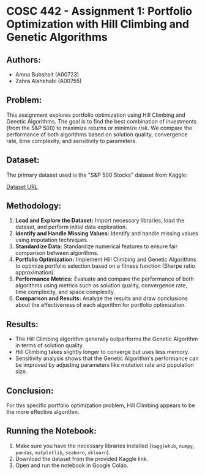 # COSC 442 - Assignment 1: Portfolio Optimization with Hill Climbing and Genetic Algorithms

## Authors:

- Amna Bubshait (A00723)
- Zahra Alshehabi (A00755)

## Problem:

This assignment explores portfolio optimization using Hill Climbing and Genetic Algorithms. The goal is to find the best combination of investments (from the S&P 500) to maximize returns or minimize risk. We compare the performance of both algorithms based on solution quality, convergence rate, time complexity, and sensitivity to parameters.

## Dataset:

The primary dataset used is the "S&P 500 Stocks" dataset from Kaggle:

[Dataset URL](https://www.kaggle.com/datasets/andrewmvd/sp-500-stocks/data)

## Methodology:

1. **Load and Explore the Dataset:** Import necessary libraries, load the dataset, and perform initial data exploration.
2. **Identify and Handle Missing Values:** Identify and handle missing values using imputation techniques.
3. **Standardize Data:** Standardize numerical features to ensure fair comparison between algorithms.
4. **Portfolio Optimization:** Implement Hill Climbing and Genetic Algorithms to optimize portfolio selection based on a fitness function (Sharpe ratio approximation).
5. **Performance Metrics:** Evaluate and compare the performance of both algorithms using metrics such as solution quality, convergence rate, time complexity, and space complexity.
6. **Comparison and Results:** Analyze the results and draw conclusions about the effectiveness of each algorithm for portfolio optimization.

## Results:

- The Hill Climbing algorithm generally outperforms the Genetic Algorithm in terms of solution quality.
- Hill Climbing takes slightly longer to converge but uses less memory.
- Sensitivity analysis shows that the Genetic Algorithm's performance can be improved by adjusting parameters like mutation rate and population size.

## Conclusion:

For this specific portfolio optimization problem, Hill Climbing appears to be the more effective algorithm.

## Running the Notebook:

1. Make sure you have the necessary libraries installed (`kagglehub`, `numpy`, `pandas`, `matplotlib`, `seaborn`, `sklearn`).
2. Download the dataset from the provided Kaggle link.
3. Open and run the notebook in Google Colab.
